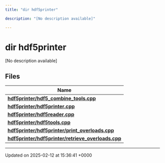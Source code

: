 ```yaml
---
title: "dir hdf5printer"

description: "[No description available]"

---
```


# dir hdf5printer

[No description available]

## Files

| Name           |
| -------------- |
| **[hdf5printer/hdf5_combine_tools.cpp](/documentation/code/files/hdf5__combine__tools_8cpp/#file-hdf5printer-hdf5-combine-tools-cpp)**  |
| **[hdf5printer/hdf5printer.cpp](/documentation/code/files/hdf5printer_8cpp/#file-hdf5printer-hdf5printer-cpp)**  |
| **[hdf5printer/hdf5reader.cpp](/documentation/code/files/hdf5reader_8cpp/#file-hdf5printer-hdf5reader-cpp)**  |
| **[hdf5printer/hdf5tools.cpp](/documentation/code/files/hdf5tools_8cpp/#file-hdf5printer-hdf5tools-cpp)**  |
| **[hdf5printer/hdf5printer/print_overloads.cpp](/documentation/code/files/hdf5printer_2print__overloads_8cpp/#file-hdf5printer-hdf5printer-print-overloads-cpp)**  |
| **[hdf5printer/hdf5printer/retrieve_overloads.cpp](/documentation/code/files/hdf5printer_2retrieve__overloads_8cpp/#file-hdf5printer-hdf5printer-retrieve-overloads-cpp)**  |






-------------------------------

Updated on 2025-02-12 at 15:36:41 +0000

